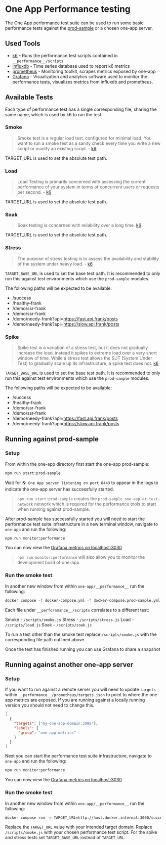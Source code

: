 # One App Performance testing

The One App performance test suite can be used to run some basic performance tests against
the [prod-sample](../prod-sample/readme.md) or a chosen one-app server.

## Used Tools

* [k6](https://k6.io/docs/) - Runs the performance test scripts contained in `__performance__/scripts`
* [influxdb](https://www.influxdata.com/products/influxdb-overview/) - Time series database used to report k6 metrics
* [prometheus](https://prometheus.io/docs/introduction/overview/) - Monitoring toolkit, scrapes metrics exposed by one-app
* [Grafana](https://grafana.com/docs/grafana/latest/) - Visualization and analytics software used to monitor the performance tests, visualizes metrics from influxdb and prometheus.


## Available Tests

Each type of performance test has a single corresponding file, sharing the same name, which is used by k6 to run the test.

### Smoke

> Smoke test is a regular load test, configured for minimal load. You want to run a smoke test as a sanity check every time you write a new script or modify an existing script. - [k6](https://k6.io/docs/test-types/smoke-testing)

TARGET_URL is used to set the absolute test path.

### Load

> Load Testing is primarily concerned with assessing the current performance of your system in terms of concurrent users or requests per second. - [k6](https://k6.io/docs/test-types/load-testing)

TARGET_URL is used to set the absolute test path.

### Soak

> Soak testing is concerned with reliability over a long time. [k6](https://k6.io/docs/test-types/soak-testing)

TARGET_URL is used to set the absolute test path.

### Stress

> The purpose of stress testing is to assess the availability and stability of the system under heavy load. - [k6](https://k6.io/docs/test-types/stress-testing)

`TARGET_BASE_URL` is used to set the base test path. It is recommended to only run this against test environments which use the `prod-sample` modules.

The following paths will be expected to be available:
- /success
- /healthy-frank
- /demo/ssr-frank
- /demo/ssr-frank
- /demo/needy-frank?api=https://fast.api.frank/posts
- /demo/needy-frank?api=https://slow.api.frank/posts

### Spike

> Spike test is a variation of a stress test, but it does not gradually increase the load, instead it spikes to extreme load over a very short window of time. While a stress test allows the SUT (System Under Test) to gradually scale up its infrastructure, a spike test does not. [k6](https://k6.io/docs/test-types/stress-testing#spike-testing)


`TARGET_BASE_URL` is used to set the base test path. It is recommended to only run this against test environments which use the `prod-sample` modules.

The following paths will be expected to be available:
- /success
- /healthy-frank
- /demo/ssr-frank
- /demo/ssr-frank
- /demo/needy-frank?api=https://fast.api.frank/posts
- /demo/needy-frank?api=https://slow.api.frank/posts


## Running against prod-sample

### Setup

From within the one-app directory first start the one-app prod-sample:

```bash
npm run start:prod-sample
```

Wait for `🌎 One App server listening on port 8443` to appear in the logs to indicate the one-app server has successfully started.

> `npm run start:prod-sample` creates the `prod-sample_one-app-at-test-network` network which is required for the performance tools to start when running against prod-sample.

After prod-sample has successfully started you will need to start the performance test suite infrastructure in a new terminal window, navigate to `one-app` and run the following:

```bash
npm run monitor:performance
```

You can now view the [Grafana metrics on localhost:3030](http://localhost:3030/d/tDGvrq7Mz/one-app-performance)

> `npm run monitor:performance` will also allow you to monitor the development build of one-app.

### Run the smoke test

In another new window from within `one-app/__performance__` run the following:

```bash
docker compose -f docker-compose.yml -f docker-compose.prod-sample.yml run k6 run --insecure-skip-tls-verify /scripts/smoke.js
```

Each file under `__perforamance__/scripts` correlates to a different test:

Smoke - `/scripts/smoke.js`
Stress - `/scripts/stress.js`
Load - `/scripts/load.js`
Soak - `/scripts/soak.js`

To run a test other than the smoke test replace `/scripts/smoke.js` with the corresponding
file path outlined above.

Once the test has finished running you can use Grafana to share a snapshot

## Running against another one-app server

### Setup

If you want to run against a remote server you will need to update `targets` within  `__performance__/prometheus/targets.json` to point to where the one-app metrics are exposed. If you are running against a locally running version you should not need to change this.

```json
[
  {
    "targets": ["my-one-app-domain:3005"],
    "labels": {
      "group": "one-app-metrics"
    }
  }
]
```

Next you can start the performance test suite infrastructure, navigate to `one-app` and run the following:

```bash
npm run monitor:performance
```

You can now view the [Grafana metrics on localhost:3030](http://localhost:3030/d/tDGvrq7Mz/one-app-performance)

### Run the smoke test

In another new window from within `one-app/__performance__` run the following:

```bash
docker compose run -e TARGET_URL=http://host.docker.internal:3000/success k6 run /scripts/smoke.js
```

Replace the `TARGET_URL` value with your intended target domain.
Replace `/scripts/smoke.js` with your chosen performance test script.
For the spike and stress tests set `TARGET_BASE_URL` instead of `TARGET_URL`.
